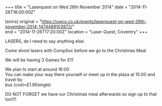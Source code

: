 +++
title = "Laserquest on Wed 26th November 2014"
date = "2014-11-26T16:00:00Z"

[extra]
original = "https://uwcs.co.uk/events/laserquest-on-wed-26th-november-2014-1474489103972/"    
end = "2014-11-26T17:20:00Z"
location = "Laser Quest, Coventry"
+++

LASERS, do I need to say anything else.

Come shoot lasers with CompSoc before we go to the Christmas Meal

We will be having 3 Games for £11

We plan to start at around 16:00  
You can make your way there yourself or meet up in the plaza at 15:00 and travel by  
bus (cost=£1.90single)

DO NOT FORGET we have our Christmas meal afterwards so sign up to that too\!\!\!\!

